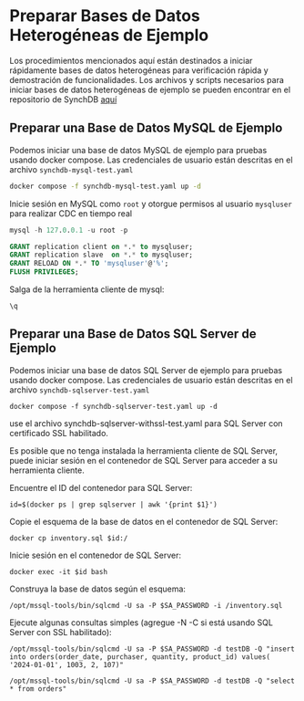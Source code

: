 # Preparar Bases de Datos Heterogéneas de Ejemplo

Los procedimientos mencionados aquí están destinados a iniciar rápidamente bases de datos heterogéneas para verificación rápida y demostración de funcionalidades. Los archivos y scripts necesarios para iniciar bases de datos heterogéneas de ejemplo se pueden encontrar en el repositorio de SynchDB [aquí](https://github.com/Hornetlabs/synchdb)

## Preparar una Base de Datos MySQL de Ejemplo
Podemos iniciar una base de datos MySQL de ejemplo para pruebas usando docker compose. Las credenciales de usuario están descritas en el archivo `synchdb-mysql-test.yaml`
```sh
docker compose -f synchdb-mysql-test.yaml up -d
```

Inicie sesión en MySQL como `root` y otorgue permisos al usuario `mysqluser` para realizar CDC en tiempo real
```sql
mysql -h 127.0.0.1 -u root -p

GRANT replication client on *.* to mysqluser;
GRANT replication slave  on *.* to mysqluser;
GRANT RELOAD ON *.* TO 'mysqluser'@'%';
FLUSH PRIVILEGES;
```

Salga de la herramienta cliente de mysql:
```
\q
```

## Preparar una Base de Datos SQL Server de Ejemplo
Podemos iniciar una base de datos SQL Server de ejemplo para pruebas usando docker compose. Las credenciales de usuario están descritas en el archivo `synchdb-sqlserver-test.yaml`
```
docker compose -f synchdb-sqlserver-test.yaml up -d
```
use el archivo synchdb-sqlserver-withssl-test.yaml para SQL Server con certificado SSL habilitado.

Es posible que no tenga instalada la herramienta cliente de SQL Server, puede iniciar sesión en el contenedor de SQL Server para acceder a su herramienta cliente.

Encuentre el ID del contenedor para SQL Server:
```
id=$(docker ps | grep sqlserver | awk '{print $1}')
```

Copie el esquema de la base de datos en el contenedor de SQL Server:
```
docker cp inventory.sql $id:/
```

Inicie sesión en el contenedor de SQL Server:
```
docker exec -it $id bash
```

Construya la base de datos según el esquema:
```
/opt/mssql-tools/bin/sqlcmd -U sa -P $SA_PASSWORD -i /inventory.sql
```

Ejecute algunas consultas simples (agregue -N -C si está usando SQL Server con SSL habilitado):
```
/opt/mssql-tools/bin/sqlcmd -U sa -P $SA_PASSWORD -d testDB -Q "insert into orders(order_date, purchaser, quantity, product_id) values( '2024-01-01', 1003, 2, 107)"

/opt/mssql-tools/bin/sqlcmd -U sa -P $SA_PASSWORD -d testDB -Q "select * from orders"
```